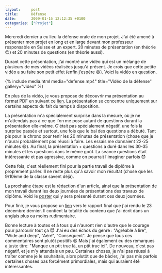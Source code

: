 ```yaml
---
layout:     post
title:      Défense
date:       2009-01-16 12:12:35 +0100
categories: ["Projet"]
---
```


Mercredi dernier a eu lieu la défense orale de mon projet. J'ai été amené à présenter mon projet en long et en
large devant mon professeur responsable en Suisse et un expert. 20 minutes de présentation (en théorie :wink:) et
20 minutes de questions (en théorie aussi).

<!--more-->

Durant cette présentation, j'ai montré une vidéo qui est un mélange de plusieurs de mes vidéos réalisées jusqu'à
présent. Je crois que cette petite vidéo a su faire son petit effet (enfin j'espère :laughing:). Voici la vidéo en
question.

<!-- /assets/media/posts/2009-01-16-defense/defense.mp4 -->
{% include media.html
    media="defense.mp4"
    title="Vidéo de la défense"
    gallery="video"
%}

En plus de la vidéo, je vous propose de découvrir ma présentation au format PDF en suivant ce <a
title="Présentation de défense" href="/assets/media/posts/2009-01-16-defense/defense.pdf"
target="_blank">lien</a>. La présentation se concentre uniquement sur certains aspects du fait du temps à
disposition.

La présentation m'a spécialement surprise dans la mesure, où je ne m'attendais pas à ce que l'on me pose autant de
questions durant la présentation elle-même. C'était pas spécialement négatif, une fois la surprise passée et
surtout, une fois que le bal des questions a débuté. Tant pis pour le chrono pour tenir les 20 minutes de
présentation (chose que je n'aurai probablement pas réussi à faire. Les essais me donnaient 22-25 minutes
:laughing:). Au final, la présentation + questions a duré dans les 30-35 minutes et les questions dans le même
goût. La séance questions était intéressante et pas agressive, comme on pourrait l'imaginer parfois :smiling_imp:

Cette fois, c'est réellement fini pour la partie travail de diplôme à proprement parler. Il ne reste plus qu'à
savoir mon résultat (chose que les 9/10ème de la classe savent déjà).

La prochaine étape est la rédaction d'un article, ainsi que la présentation de mon travail durant les deux journées
de présentations des travaux de diplôme. Voici le <a title="Poster des journées de présentation des travaux de
diplôme" href="/assets/media/posts/2009-01-16-defense/poster.pdf" target="_blank">poster</a> qui y sera
présenté durant ces deux journées.

Pour finir, je vous propose un <a title="Rapport final de travail de diplôme"
href="/assets/media/posts/2009-01-16-defense/report.pdf" target="_blank">lien</a> vers le rapport final
que j'ai rendu le 23 décembre dernier. Il contient la totalité du contenu que j'ai écrit dans un anglais plus ou
moins rudimentaire.

Bonne lecture à toutes et à tous qui n'auront rien d'autre que le courage pour parcourir tout ça :smiling_imp: J'ai
eu des échos du genre : "Agréable à lire", "Wide and deep", "Aéré", "Conséquent". Je pense que tous ces
commentaires sont plutôt positifs :laughing: Mais j'ai également eu des remarques à juste titre: "Manque un ptit
truc là, un ptit truc ici". De nouveau, c'est pas négatif, et je m'y attendais un peu. Certaines choses, je n'ai
pas réussi à traîter comme je le souhaitais, alors plutôt que de bâcler, j'ai pas mis parfois certaines choses pas
forcément primordiales, mais qui auraient été intéressantes.
